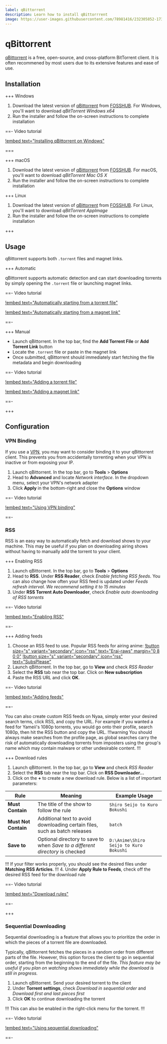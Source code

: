 ```yaml
---
label: qBittorrent
description: Learn how to install qBittorrrent
image: https://user-images.githubusercontent.com/78981416/232305852-17383fd0-c7d7-4d1b-b14d-b227f0bd1ac4.png
---
```


# qBittorrent

[qBittorrent](https://www.qbittorrent.org) is a free, open-source, and cross-platform BitTorrent client. It is often recommened by most users due to its extensive features and ease of use.

## Installation

+++ Windows

1. Download the latest version of [qBittorrent](https://www.qbittorrent.org) from [FOSSHUB](https://www.fosshub.com/qBittorrent.html). For Windows, you'll want to download *qBitTorrent Windows x64*
2. Run the installer and follow the on-screen instructions to complete installation

==- Video tutorial

[!embed text="Installing qBittorrent on Windows"](/static/torrenting/qbittorrent/installation-windows.mp4)

===

+++ macOS

1. Download the latest version of [qBittorrent](https://www.qbittorrent.org) from [FOSSHUB](https://www.fosshub.com/qBittorrent.html). For macOS, you'll want to download *qBitTorrent Mac OS X*
2. Run the installer and follow the on-screen instructions to complete installation

+++ Linux

1. Download the latest version of [qBittorrent](https://www.qbittorrent.org) from [FOSSHUB](https://www.fosshub.com/qBittorrent.html). For Linux, you'll want to download *qBitTorrent AppImage*
2. Run the installer and follow the on-screen instructions to complete installation

+++

## Usage

qBittorrent supports both `.torrent` files and magnet links.

+++ Automatic

qBittorrent supports automatic detection and can start downloading torrents by simply opening the `.torrent` file or launching magnet links.

==- Video tutorial

[!embed text="Automatically starting from a torrent file"](/static/torrenting/getting-torrents-file.mp4)

[!embed text="Automatically starting from a magnet link"](/static/torrenting/getting-torrents-magnet.mp4)

==-

+++ Manual

- Launch qBittorrent. In the top bar, find the **Add Torrent File** or **Add Torrent Link** button
- Locate the `.torrent` file or paste in the magnet link
- Once submitted, qBittorrent should immediately start fetching the file metadata and begin downloading

==- Video tutorial

[!embed text="Adding a torrent file"](/static/torrenting/qbittorrent/usage-file.mp4)

[!embed text="Adding a magnet link"](/static/torrenting/qbittorrent/usage-magnet.mp4)

==-

+++

## Configuration

### VPN Binding

If you use a [VPN](/getting-started/torrenting/#vpn), you may want to consider binding it to your qBittorrent client. This prevents you from accidentally torrenting when your VPN is inactive or from exposing your IP.

1. Launch qBittorrent. In the top bar, go to **Tools** > **Options**
2. Head to **Advanced** and locate *Network interface*. In the dropdown menu, select your VPN's network adapter
3. Click **Apply** in the bottom-right and close the **Options** window

==- Video tutorial

[!embed text="Using VPN binding"](/static/torrenting/qbittorrent/vpn-binding.mp4)

==-

### RSS

RSS is an easy way to automatically fetch and download shows to your machine. This may be useful if you plan on downloading airing shows without having to manually add the torrent to your client.

+++ Enabling RSS

1. Launch qBittorrent. In the top bar, go to **Tools** > **Options**
2. Head to **RSS**. Under **RSS Reader**, check *Enable fetching RSS feeds*. You can also change how often your RSS feed is updated under *Feeds refresh interval*. *We recommend setting it to 15 minutes*
3. Under **RSS Torrent Auto Downloader**, check *Enable auto downloading of RSS torrents*

==- Video tutorial

[!embed text="Enabling RSS"](/static/torrenting/qbittorrent/enabling-rss.mp4)

==-

+++ Adding feeds

1. Choose an RSS feed to use. Popular RSS feeds for airing anime:
[!button size="s" variant="secondary" icon="rss" text="Erai-raws" margin="0 8 0 0"](https://www.erai-raws.info/rss-page/)
[!button size="s" variant="secondary" icon="rss" text="SubsPlease"](https://subsplease.org/rss-feeds/)
2. Launch qBittorrent. In the top bar, go to **View** and check *RSS Reader*
3. Select the **RSS** tab near the top bar. Click on **New subscription**
4. Paste the RSS URL and click **OK**.

==- Video tutorial

[!embed text="Adding feeds"](/static/torrenting/qbittorrent/adding-feeds.mp4)

==-

You can also create custom RSS feeds on Nyaa, simply enter your desired search terms, click RSS, and copy the URL.
For example if you wanted a feed for Yameii's 1080p torrents, you would go onto their profile, search 1080p, then hit the RSS button and copy the URL.
!!!warning
You should always make searches from the profile page, as global searches carry the risk of automatically downloading torrents from imposters using the group's name which may contain malware or other undesirable content.
!!!

+++ Download rules

1. Launch qBittorrent. In the top bar, go to **View** and check *RSS Reader*
2. Select the **RSS** tab near the top bar. Click on **RSS Downloader...**
3. Click on the **+** to create a new download rule. Below is a list of important parameters:

Rule                 | Meaning                                                                       | Example Usage
---------------------|-------------------------------------------------------------------------------|-----------------------------------------
**Must Contain**     | The title of the show to follow the rule                                      | `Shiro Seijo to Kuro Bokushi`
**Must Not Contain** | Additional text to avoid downloading certain files, such as batch releases    | `batch`
**Save to**          | Optional directory to save to when *Save to a different directory* is checked | `D:\Anime\Shiro Seijo to Kuro Bokushi`

!!!
If your filter works properly, you should see the desired files under **Matching RSS Articles**.
!!!
4. Under **Apply Rule to Feeds**, check off the desired RSS feed for the download rule

==- Video tutorial

[!embed text="Download rules"](/static/torrenting/qbittorrent/download-rules.mp4)

==-

+++

### Sequential Downloading

Sequential downloading is a feature that allows you to prioritize the order in which the pieces of a torrent file are downloaded.

Typically, qBittorrent fetches the pieces in a random order from different parts of the file. However, this option forces the client to go in sequential order, starting from the beginning to the end of the file. *This feature may be useful if you plan on watching shows immediately while the download is still in progress.*

1. Launch qBittorrent. Send your desired torrent to the client
2. Under **Torrent settings**, check *Download in sequential order* and *Download first and last pieces first*
3. Click **OK** to continue downloading the torrent

!!!
This can also be enabled in the right-click menu for the torrent.
!!!

==- Video tutorial

[!embed text="Using sequential downloading"](/static/torrenting/qbittorrent/sequential-downloading.mp4)

==-
